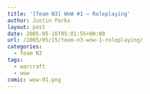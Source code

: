 ```yaml
---
title: '[Team N3] WoW #1 – Roleplaying'
author: Justin Parks
layout: post
date: 2005-05-16T05:01:55+00:00
url: /2005/05/15/team-n3-wow-1-roleplaying/
categories:
  - Team N3
tags:
  - warcraft
  - wow
comic: wow-01.png
---
```

